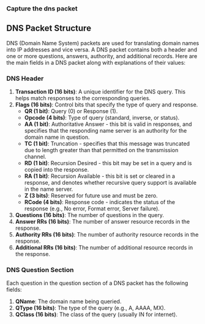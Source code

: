 ### Capture the dns packet


## DNS Packet Structure

DNS (Domain Name System) packets are used for translating domain names into IP addresses and vice versa. A DNS packet contains both a header and one or more questions, answers, authority, and additional records. Here are the main fields in a DNS packet along with explanations of their values:

### DNS Header

1. **Transaction ID (16 bits)**: A unique identifier for the DNS query. This helps match responses to the corresponding queries.
2. **Flags (16 bits)**: Control bits that specify the type of query and response.
   - **QR (1 bit)**: Query (0) or Response (1).
   - **Opcode (4 bits)**: Type of query (standard, inverse, or status).
   - **AA (1 bit)**: Authoritative Answer - this bit is valid in responses, and specifies that the responding name server is an authority for the domain name in question.
   - **TC (1 bit)**: Truncation - specifies that this message was truncated due to length greater than that permitted on the transmission channel.
   - **RD (1 bit)**: Recursion Desired - this bit may be set in a query and is copied into the response.
   - **RA (1 bit)**: Recursion Available - this bit is set or cleared in a response, and denotes whether recursive query support is available in the name server.
   - **Z (3 bits)**: Reserved for future use and must be zero.
   - **RCode (4 bits)**: Response code - indicates the status of the response (e.g., No error, Format error, Server failure).
3. **Questions (16 bits)**: The number of questions in the query.
4. **Answer RRs (16 bits)**: The number of answer resource records in the response.
5. **Authority RRs (16 bits)**: The number of authority resource records in the response.
6. **Additional RRs (16 bits)**: The number of additional resource records in the response.

### DNS Question Section

Each question in the question section of a DNS packet has the following fields:
1. **QName**: The domain name being queried.
2. **QType (16 bits)**: The type of the query (e.g., A, AAAA, MX).
3. **QClass (16 bits)**: The class of the query (usually IN for internet).